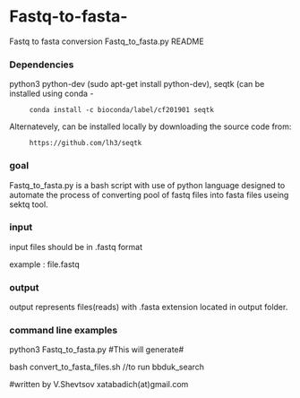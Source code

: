 # Fastq-to-fasta-
Fastq to fasta conversion 
Fastq_to_fasta.py README

### Dependencies ###

python3
python-dev (sudo apt-get install python-dev), 
seqtk (can be installed using conda - 
		
		 conda install -c bioconda/label/cf201901 seqtk
		
Alternatevely, can be installed locally by downloading the source code from: 
		
		 https://github.com/lh3/seqtk

### goal ###

Fastq_to_fasta.py is a bash script with use of python language designed to automate the process of converting pool of fastq files into fasta files useing sektq tool.

### input ###

input files should be in .fastq format 

example : file.fastq

### output ### 

output represents files(reads) with .fasta extension located in output folder.    

### command line examples ###

python3 Fastq_to_fasta.py #This will generate#

bash convert_to_fasta_files.sh	//to run bbduk_search

#written by V.Shevtsov xatabadich(at)gmail.com
